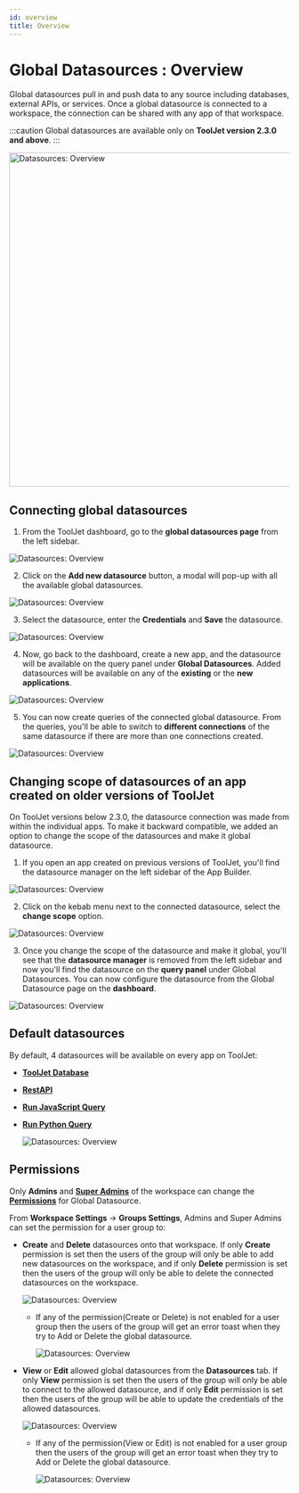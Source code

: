 ```yaml
---
id: overview
title: Overview
---
```


# Global Datasources : Overview

Global datasources pull in and push data to any source including databases, external APIs, or services. Once a global datasource is connected to a workspace, the connection can be shared with any app of that workspace.

:::caution
Global datasources are available only on **ToolJet version 2.3.0 and above**.
:::

<div style={{textAlign: 'center'}}>

<img className="screenshot-full" src="/img/datasource-reference/overview/overview.png" alt="Datasources: Overview" width="600"/>

</div>

## Connecting global datasources

1. From the ToolJet dashboard, go to the **global datasources page** from the left sidebar.
  <div style={{textAlign: 'center'}}>

  <img className="screenshot-full" src="/img/datasource-reference/overview/global.png" alt="Datasources: Overview" />

  </div>

2. Click on the **Add new datasource** button, a modal will pop-up with all the available global datasources.
  <div style={{textAlign: 'center'}}>

  <img className="screenshot-full" src="/img/datasource-reference/overview/popup.png" alt="Datasources: Overview" />

  </div>

3. Select the datasource, enter the **Credentials** and **Save** the datasource.
  <div style={{textAlign: 'center'}}>

  <img className="screenshot-full" src="/img/datasource-reference/overview/connection.png" alt="Datasources: Overview" />

  </div>

4. Now, go back to the dashboard, create a new app, and the datasource will be available on the query panel under **Global Datasources**. Added datasources will be available on any of the **existing** or the **new applications**.
  <div style={{textAlign: 'center'}}>

  <img className="screenshot-full" src="/img/datasource-reference/overview/globalquery.png" alt="Datasources: Overview" />

  </div>

5. You can now create queries of the connected global datasource. From the queries, you'll be able to switch to **different connections** of the same datasource if there are more than one connections created.
  <div style={{textAlign: 'center'}}>

  <img className="screenshot-full" src="/img/datasource-reference/overview/switch.png" alt="Datasources: Overview" />

  </div>

## Changing scope of datasources of an app created on older versions of ToolJet

On ToolJet versions below 2.3.0, the datasource connection was made from within the individual apps. To make it backward compatible, we added an option to change the scope of the datasources and make it global datasource.

1. If you open an app created on previous versions of ToolJet, you'll find the datasource manager on the left sidebar of the App Builder.
  <div style={{textAlign: 'center'}}>

  <img className="screenshot-full" src="/img/datasource-reference/overview/leftsidebar.png" alt="Datasources: Overview" />

  </div>

2. Click on the kebab menu next to the connected datasource, select the **change scope** option.
  <div style={{textAlign: 'center'}}>

  <img className="screenshot-full" src="/img/datasource-reference/overview/changescope.png" alt="Datasources: Overview" />

  </div>

3. Once you change the scope of the datasource and make it global, you'll see that the **datasource manager** is removed from the left sidebar and now you'll find the datasource on the **query panel** under Global Datasources. You can now configure the datasource from the Global Datasource page on the **dashboard**.
  <div style={{textAlign: 'center'}}>

  <img className="screenshot-full" src="/img/datasource-reference/overview/queryadd.png" alt="Datasources: Overview" />

  </div>


## Default datasources

By default, 4 datasources will be available on every app on ToolJet:
- **[ToolJet Database](/docs/tooljet-database/)**
- **[RestAPI](/docs/data-sources/restapi/)**
- **[Run JavaScript Query](/docs/data-sources/run-js/)**
- **[Run Python Query](/docs/data-sources/run-py/)**

  <div style={{textAlign: 'center'}}>

  <img className="screenshot-full" src="/img/datasource-reference/overview/default.png" alt="Datasources: Overview" />

  </div>

## Permissions

Only **Admins** and **[Super Admins](/docs/Enterprise/superadmin)** of the workspace can change the **[Permissions](/docs/tutorial/manage-users-groups#group-properties)** for Global Datasource. 

From **Workspace Settings** -> **Groups Settings**, Admins and Super Admins can set the permission for a user group to:

- **Create** and **Delete** datasources onto that workspace. If only **Create** permission is set then the users of the group will only be able to add new datasources on the workspace, and if only **Delete** permission is set then the users of the group will only be able to delete the connected datasources on the workspace.
  <div style={{textAlign: 'center'}}>

  <img className="screenshot-full" src="/img/datasource-reference/overview/create.png" alt="Datasources: Overview" />

  </div>

  - If any of the permission(Create or Delete) is not enabled for a user group then the users of the group will get an error toast when they try to Add or Delete the global datasource.
    <div style={{textAlign: 'center'}}>

    <img className="screenshot-full" src="/img/datasource-reference/overview/error.png" alt="Datasources: Overview" />

    </div>

- **View** or **Edit** allowed global datasources from the **Datasources** tab. If only **View** permission is set then the users of the group will only be able to connect to the allowed datasource, and if only **Edit** permission is set then the users of the group will be able to update the credentials of the allowed datasources.
  <div style={{textAlign: 'center'}}>

  <img className="screenshot-full" src="/img/datasource-reference/overview/view.png" alt="Datasources: Overview" />

  </div>

  - If any of the permission(View or Edit) is not enabled for a user group then the users of the group will get an error toast when they try to Add or Delete the global datasource.
    <div style={{textAlign: 'center'}}>

    <img className="screenshot-full" src="/img/datasource-reference/overview/edit.png" alt="Datasources: Overview" />

    </div>


